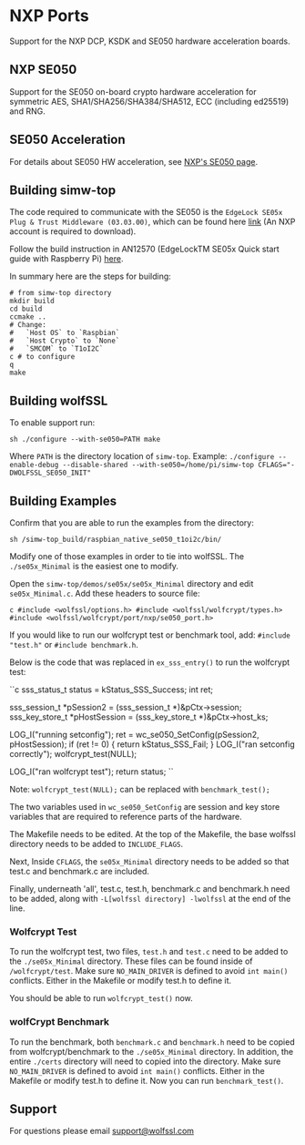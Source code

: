 # NXP Ports

Support for the NXP DCP, KSDK and SE050 hardware acceleration boards. 

## NXP SE050

Support for the SE050 on-board crypto hardware acceleration for symmetric AES, SHA1/SHA256/SHA384/SHA512, ECC (including ed25519) and RNG.

## SE050 Acceleration

For details about SE050 HW acceleration, see [NXP's SE050 page](https://www.nxp.com/products/security-and-authentication/authentication/edgelock-se050-plug-trust-secure-element-family-enhanced-iot-security-with-maximum-flexibility:SE050).

## Building simw-top

The code required to communicate with the SE050 is the `EdgeLock SE05x Plug & Trust Middleware (03.03.00)`, which can be found here [link](https://www.nxp.com/products/security-and-authentication/authentication/edgelock-se050-plug-trust-secure-element-family-enhanced-iot-security-with-maximum-flexibility:SE050?tab=Design_Tools_Tab) (An NXP account is required to download).

Follow the build instruction in AN12570 (EdgeLockTM SE05x Quick start guide with Raspberry Pi) [here](https://www.nxp.com/docs/en/application-note/AN12570.pdf). 

In summary here are the steps for building:

```
# from simw-top directory
mkdir build
cd build
ccmake ..
# Change:
#   `Host OS` to `Raspbian`
#   `Host Crypto` to `None`
#   `SMCOM` to `T1oI2C`
c # to configure
q
make
```

## Building wolfSSL

To enable support run:

``sh
./configure --with-se050=PATH
make
``

Where `PATH` is the directory location of `simw-top`.
Example: `./configure --enable-debug --disable-shared --with-se050=/home/pi/simw-top CFLAGS="-DWOLFSSL_SE050_INIT"`

## Building Examples

Confirm that you are able to run the examples from the directory:

``sh
/simw-top_build/raspbian_native_se050_t1oi2c/bin/
``

Modify one of those examples in order to tie into wolfSSL. The `./se05x_Minimal` is the easiest one to modify.

Open the `simw-top/demos/se05x/se05x_Minimal` directory and edit `se05x_Minimal.c`. Add these headers to source file:

``c
#include <wolfssl/options.h>
#include <wolfssl/wolfcrypt/types.h>
#include <wolfssl/wolfcrypt/port/nxp/se050_port.h>
`` 

If you would like to run our wolfcrypt test or benchmark tool, add: `#include "test.h"` or `#include benchmark.h`.

Below is the code that was replaced in `ex_sss_entry()` to run the wolfcrypt test:

``c
sss_status_t status = kStatus_SSS_Success;
int ret;

sss_session_t *pSession2 = (sss_session_t *)&pCtx->session;
sss_key_store_t *pHostSession = (sss_key_store_t *)&pCtx->host_ks;

LOG_I("running setconfig");
ret = wc_se050_SetConfig(pSession2, pHostSession);
if (ret != 0) {
    return kStatus_SSS_Fail;
}
LOG_I("ran setconfig correctly");
wolfcrypt_test(NULL);

LOG_I("ran wolfcrypt test");
return status;
``

Note: `wolfcrypt_test(NULL);` can be replaced with `benchmark_test();`

The two variables used in `wc_se050_SetConfig` are session and key store variables that are required to reference parts of the hardware.

The Makefile needs to be edited. At the top of the Makefile, the base wolfssl directory needs to be added to `INCLUDE_FLAGS`.

Next, Inside `CFLAGS`, the `se05x_Minimal` directory needs to be added so that test.c and benchmark.c are included.

Finally, underneath 'all', test.c, test.h, benchmark.c and benchmark.h need to be added, along with `-L[wolfssl directory] -lwolfssl` at the end of the line. 

### Wolfcrypt Test

To run the wolfcrypt test, two files, `test.h` and `test.c` need to be added to the `./se05x_Minimal` directory. These files can be found inside of `/wolfcrypt/test`. 
Make sure `NO_MAIN_DRIVER` is defined to avoid `int main()` conflicts. Either in the Makefile or modify test.h to define it.

You should be able to run `wolfcrypt_test()` now. 

### wolfCrypt Benchmark 

To run the benchmark, both `benchmark.c` and `benchmark.h` need to be copied from wolfcrypt/benchmark to the `./se05x_Minimal` directory.
In addition, the entire `./certs` directory will need to copied into the directory. 
Make sure `NO_MAIN_DRIVER` is defined to avoid `int main()` conflicts. Either in the Makefile or modify test.h to define it.
Now you can run `benchmark_test()`. 

## Support

For questions please email support@wolfssl.com
